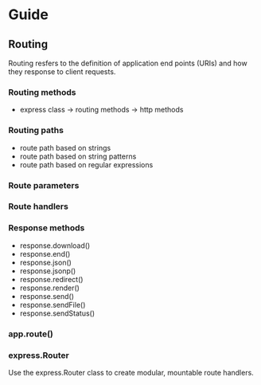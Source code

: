 # Guide

## Routing
Routing resfers to the definition of application end points (URIs) and how they response to client requests.

### Routing methods
* express class -> routing methods -> http methods

### Routing paths
* route path based on strings
* route path based on string patterns
* route path based on regular expressions

### Route parameters

### Route handlers

### Response methods
* response.download()
* response.end()
* response.json()
* response.jsonp()
* response.redirect()
* response.render()
* response.send()
* response.sendFile()
* response.sendStatus()

### app.route()

### express.Router
Use the express.Router class to create modular, mountable route handlers.
